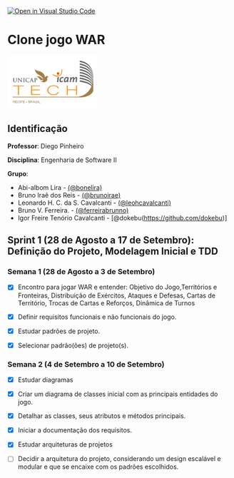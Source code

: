 [![Open in Visual Studio Code](https://classroom.github.com/assets/open-in-vscode-718a45dd9cf7e7f842a935f5ebbe5719a5e09af4491e668f4dbf3b35d5cca122.svg)](https://classroom.github.com/online_ide?assignment_repo_id=11586913&assignment_repo_type=AssignmentRepo)
# Clone jogo WAR
<img src="assets/images/Unicap_Icam_Tech-01.png" alt="drawing" width="200"/>

## Identificação
**Professor**: Diego Pinheiro

**Disciplina**: Engenharia de Software II

**Grupo**: 
* Abi-albom Lira - [(@bonelira)](https://github.com/bonelira)
* Bruno Iraê dos Reis - [(@brunoirae)](https://github.com/BrunoIrae)
* Leonardo H. C. da S. Cavalcanti - [(@leohcavalcanti)](https://github.com/leohcavalcanti)
* Bruno V. Ferreira. - [(@ferreirabrunno)](https://github.com/ferreirabrunno)
* Igor Freire Tenório Cavalcanti - [@dokebu(https://github.com/dokebu)]

## Sprint 1 (28 de Agosto a 17 de Setembro): Definição do Projeto, Modelagem Inicial e TDD

### Semana 1 (28 de Agosto a 3 de Setembro)
- [x] Encontro para jogar WAR e entender: Objetivo do Jogo,Territórios e Fronteiras, Distribuição de Exércitos, Ataques e Defesas, Cartas de Território, Trocas de Cartas e Reforços, Dinâmica de Turnos 
- [x] Definir requisitos funcionais e não funcionais do jogo.
- [x] Estudar padrões de projeto.
- [x] Selecionar padrão(ões) de projeto(s).


### Semana 2 (4 de Setembro a 10 de Setembro)
- [x] Estudar diagramas
- [x] Criar um diagrama de classes inicial com as principais entidades do jogo.
- [x] Detalhar as classes, seus atributos e métodos principais.
- [x] Iniciar a documentação dos requisitos.
- [x] Estudar arquiteturas de projetos
- [ ] Decidir a arquitetura do projeto, considerando um design escalável e modular e que se encaixe com os padrões escolhidos.



